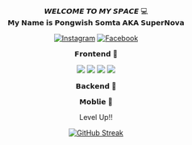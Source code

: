 <p align="center">
 <br> 
𝙒𝙀𝙇𝘾𝙊𝙈𝙀 𝙏𝙊 𝙈𝙔 𝙎𝙋𝘼𝘾𝙀 💻 
 </br>
𝗠𝘆 𝗡𝗮𝗺𝗲 𝗶𝘀 𝗣𝗼𝗻𝗴𝘄𝗶𝘀𝗵 𝗦𝗼𝗺𝘁𝗮 𝗔𝗞𝗔 𝗦𝘂𝗽𝗲𝗿𝗡𝗼𝘃𝗮
</p>



<p align="center">
 <a href="https://instagram.com/_nova.psx" targert="_blank">
  <img alt="Instagram" src="https://img.shields.io/badge/Instagram-E4405F?style=for-the-badge&logo=instagram&logoColor=white" /></a>
 <a href="https://www.facebook.com/profile.php?id=100017968987340" target="_blank">
  <img src="https://img.shields.io/badge/Facebook-20BEFF?&style=for-the-badge&logo=facebook&logoColor=white" alt="Facebook" />
  </a> 
 </p>

<div align="center">
	<p align="center">𝗙𝗿𝗼𝗻𝘁𝗲𝗻𝗱 👾</p>
	<img src="https://img.shields.io/badge/Vue.js-35495E?style=for-the-badge&logo=vue.js&logoColor=4FC08D"></img>
	<img src="https://img.shields.io/badge/Tailwind_CSS-38B2AC?style=for-the-badge&logo=tailwind-css&logoColor=white"></img>
	<img src="https://img.shields.io/badge/HTML5-E34F26?style=for-the-badge&logo=html5&logoColor=white"></img>
	<img src="https://img.shields.io/badge/Bootstrap-563D7C?style=for-the-badge&logo=bootstrap&logoColor=white"></img>
</div>

<p align="center">𝗕𝗮𝗰𝗸𝗲𝗻𝗱 🧠</p>
<div align="center">
	
</div>

<p align="center">𝗠𝗼𝗯𝗹𝗶𝗲 📱</p>
<div align="center">
	
</div>


<p align="center">
 Level Up!!
</p>

 
 <p align="center">
<a href="https://git.io/streak-stats"><img src="https://streak-stats.demolab.com?user=PongwishSomta&theme=neon-dark" alt="GitHub Streak" /></a>
 </p>
